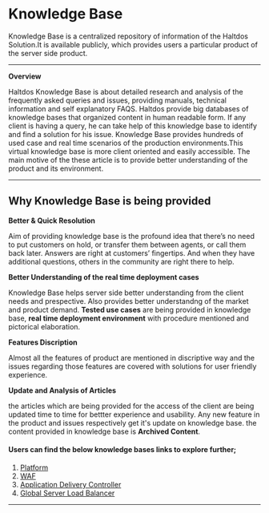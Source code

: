 # Knowledge Base

 Knowledge Base is a centralized repository of information of the Haltdos Solution.It is available publicly, which provides users  a particular product of the server side product.

----

**Overview**

Haltdos Knowledge Base is about detailed research and analysis of the frequently asked queries and issues, providing manuals, technical information and self explanatory FAQS. 
Haltdos provide big databases of knowledge bases that organized content in human readable form. If any client is having a query, he can take help of this knowledge base to identify and find a solution for his issue. Knowledge Base provides hundreds of used case and real time scenarios of the production environments.This virtual knowledge base is more client oriented and easily accessible. The main motive of the these article is to provide better understanding of the product and its environment.

---

## **Why Knowledge Base is being provided** ##

**Better & Quick Resolution**

Aim of providing knowledge base is the profound idea that there’s no need to put customers on hold, or transfer them between agents, or call them back later.  Answers are right at customers’ fingertips. And when they have additional questions, others in the community are right there to help.

**Better Understanding of the real time deployment cases**

Knowledge Base helps server side better understanding from the client needs and prespective. Also provides better understandng of the market and product demand. **Tested use cases** are being provided in knowledge base, **real time deployment environment** with procedure mentioned and pictorical elaboration.

**Features Discription**

Almost all the features of product are mentioned in discriptive way and the issues regarding those features are covered with solutions for user friendly experience.

**Update and Analysis of Articles**

the articles which are being provided for the access of the client are being updated time to time for bettter experience and usability. Any new feature in the product and issues respectively get it's update on knowledge base. the content provided in knowledge base is **Archived Content**.


#### Users can find the below knowledge bases links to explore further;

1. [Platform](kb/platform/platform.md)
2. [WAF](kb/waf/waf.md)
3. [Application Delivery Controller](kb/adc/adc.md)
3. [Global Server Load Balancer](kb/gslb/gslb.md)
----  
